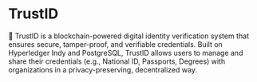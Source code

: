 # TrustID
🚀 TrustID is a blockchain-powered digital identity verification system that ensures secure, tamper-proof, and verifiable credentials. Built on Hyperledger Indy and PostgreSQL, TrustID allows users to manage and share their credentials (e.g., National ID, Passports, Degrees) with organizations in a privacy-preserving, decentralized way.
